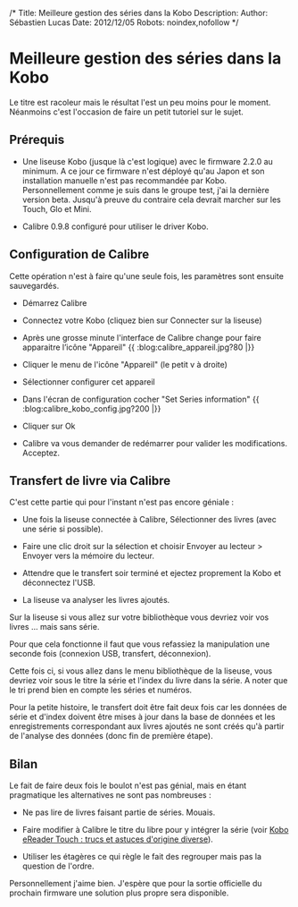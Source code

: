 /*
Title: Meilleure gestion des séries dans la Kobo
Description: 
Author: Sébastien Lucas
Date: 2012/12/05
Robots: noindex,nofollow
*/
# Meilleure gestion des séries dans la Kobo

Le titre est racoleur mais le résultat l'est un peu moins pour le moment. Néanmoins c'est l'occasion de faire un petit tutoriel sur le sujet.

## Prérequis

*	Une liseuse Kobo (jusque là c'est logique) avec le firmware 2.2.0 au minimum. A ce jour ce firmware n'est déployé qu'au Japon et son installation manuelle n'est pas recommandée par Kobo. Personnellement comme je suis dans le groupe test, j'ai la dernière version beta. Jusqu'à preuve du contraire cela devrait marcher sur les Touch, Glo et Mini.

*	Calibre 0.9.8 configuré pour utiliser le driver Kobo.

## Configuration de Calibre

Cette opération n'est à faire qu'une seule fois, les paramètres sont ensuite sauvegardés.


*	Démarrez Calibre

*	Connectez votre Kobo (cliquez bien sur Connecter sur la liseuse)

*	Après une grosse minute l'interface de Calibre change pour faire apparaitre l’icône "Appareil"
{{ :blog:calibre_appareil.jpg?80 |}}

*	Cliquer le menu de l'icône "Appareil" (le petit v à droite)

*	Sélectionner configurer cet appareil

*	Dans l'écran de configuration cocher "Set Series information"
{{ :blog:calibre_kobo_config.jpg?200 |}}

*	Cliquer sur Ok

*	Calibre va vous demander de redémarrer pour valider les modifications. Acceptez.

## Transfert de livre via Calibre

C'est cette partie qui pour l'instant n'est pas encore géniale :

*	Une fois la liseuse connectée à Calibre, Sélectionner des livres (avec une série si possible).

*	Faire une clic droit sur la sélection et choisir Envoyer au lecteur > Envoyer vers la mémoire du lecteur.

*	Attendre que le transfert soir terminé et ejectez proprement la Kobo et déconnectez l'USB.

*	La liseuse va analyser les livres ajoutés. 

Sur la liseuse si vous allez sur votre bibliothèque vous devriez voir vos livres ... mais sans série. 
  
Pour que cela fonctionne il faut que vous refassiez la manipulation une seconde fois (connexion USB, transfert, déconnexion).

Cette fois ci, si vous allez dans le menu bibliothèque de la liseuse, vous devriez voir sous le titre la série et l'index du livre dans la série. A noter que le tri prend bien en compte les séries et numéros.

Pour la petite histoire, le transfert doit être fait deux fois car les données de série et d'index doivent être mises à jour dans la base de données et les enregistrements correspondant aux livres ajoutés ne sont créés qu'à partir de l'analyse des données (donc fin de première étape).
##  Bilan

Le fait de faire deux fois le boulot n'est pas génial, mais en étant pragmatique les alternatives ne sont pas nombreuses :

*	Ne pas lire de livres faisant partie de séries. Mouais.

*	Faire modifier à Calibre le titre du libre pour y intégrer la série (voir [Kobo eReader Touch : trucs et astuces d'origine diverse](blog/kobo-ereader-touch-5)).

*	Utiliser les étagères ce qui règle le fait des regrouper mais pas la question de l'ordre.

Personnellement j'aime bien. J'espère que pour la sortie officielle du prochain firmware une solution plus propre sera disponible. 
